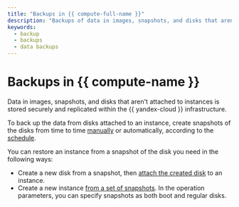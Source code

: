 ```yaml
---
title: "Backups in {{ compute-full-name }}"
description: "Backups of data in images, snapshots, and disks that aren't attached to instances are stored securely and replicated within the Yandex Cloud infrastructure. To back up the data from disks attached to an instance, create snapshots of the disks from time to time."
keywords:
  - backup
  - backups
  - data backups
---
```


# Backups in {{ compute-name }}

Data in images, snapshots, and disks that aren't attached to instances is stored securely and replicated within the {{ yandex-cloud }} infrastructure.

To back up the data from disks attached to an instance, create snapshots of the disks from time to time [manually](../operations/disk-control/create-snapshot.md) or automatically, according to the [schedule](snapshot-schedule.md).

You can restore an instance from a snapshot of the disk you need in the following ways:
* Create a new disk from a snapshot, then [attach the created disk](../operations/vm-control/vm-attach-disk.md) to an instance.
* Create a new instance [from a set of snapshots](../operations/vm-create/create-from-snapshots.md). In the operation parameters, you can specify snapshots as both boot and regular disks.